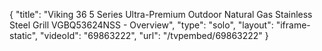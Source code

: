 {
    "title": "Viking 36 5 Series Ultra-Premium Outdoor Natural Gas Stainless Steel Grill VGBQ53624NSS - Overview",
    "type": "solo",
    "layout": "iframe-static",
    "videoId": "69863222",
    "url": "\/tvpembed\/69863222"
}